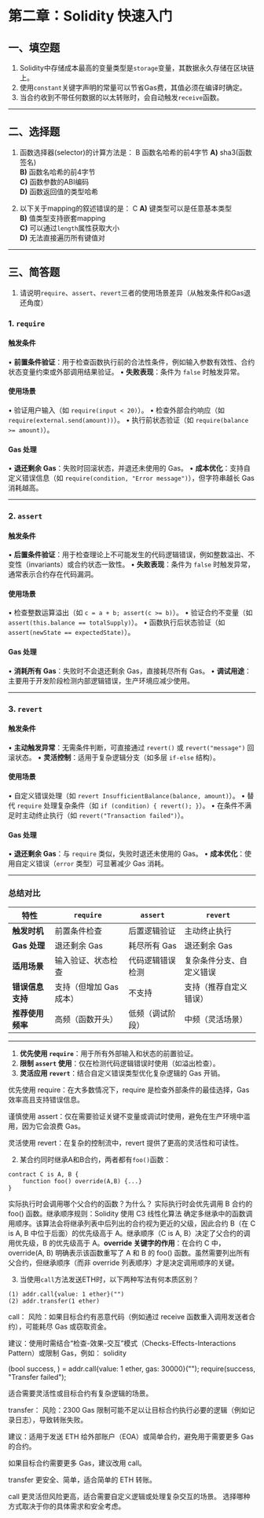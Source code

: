 # 第二章：Solidity 快速入门

## 一、填空题

1. Solidity中存储成本最高的变量类型是`storage`变量，其数据永久存储在区块链上。  
2. 使用`constant`关键字声明的常量可以节省Gas费，其值必须在编译时确定。  
3. 当合约收到不带任何数据的以太转账时，会自动触发`receive`函数。  

---

## 二、选择题

1. 函数选择器(selector)的计算方法是：  ​B 函数名哈希的前4字节
   **A)** sha3(函数签名)  
   **B)** 函数名哈希的前4字节  
   **C)** 函数参数的ABI编码  
   **D)** 函数返回值的类型哈希  

2. 以下关于mapping的叙述错误的是：  C
   **A)** 键类型可以是任意基本类型  
   **B)** 值类型支持嵌套mapping  
   **C)** 可以通过`length`属性获取大小  
   **D)** 无法直接遍历所有键值对  

---

## 三、简答题

1. 请说明`require`、`assert`、`revert`三者的使用场景差异（从触发条件和Gas退还角度）

### **1. `require`**

#### **触发条件**  

• **前置条件验证**：用于检查函数执行前的合法性条件，例如输入参数有效性、合约状态变量约束或外部调用结果验证。
• **失败表现**：条件为 `false` 时触发异常。

#### **使用场景**  

• 验证用户输入（如 `require(input < 20)`）。
• 检查外部合约响应（如 `require(external.send(amount))`）。
• 执行前状态验证（如 `require(balance >= amount)`）。

#### **Gas 处理**  

• **退还剩余 Gas**：失败时回滚状态，并退还未使用的 Gas。
• **成本优化**：支持自定义错误信息（如 `require(condition, "Error message")`），但字符串越长 Gas 消耗越高。

---

### **2. `assert`**

#### **触发条件**  

• **后置条件验证**：用于检查理论上不可能发生的代码逻辑错误，例如整数溢出、不变性（invariants）或合约状态一致性。
• **失败表现**：条件为 `false` 时触发异常，通常表示合约存在代码漏洞。

#### **使用场景**  

• 检查整数运算溢出（如 `c = a + b; assert(c >= b)`）。
• 验证合约不变量（如 `assert(this.balance == totalSupply)`）。
• 函数执行后状态验证（如 `assert(newState == expectedState)`）。

#### **Gas 处理**  

• **消耗所有 Gas**：失败时不会退还剩余 Gas，直接耗尽所有 Gas。
• **调试用途**：主要用于开发阶段检测内部逻辑错误，生产环境应减少使用。

---

### **3. `revert`**

#### **触发条件**  

• **主动触发异常**：无需条件判断，可直接通过 `revert()` 或 `revert("message")` 回滚状态。
• **灵活控制**：适用于复杂逻辑分支（如多层 `if-else` 结构）。

#### **使用场景**  

• 自定义错误处理（如 `revert InsufficientBalance(balance, amount)`）。
• 替代 `require` 处理复杂条件（如 `if (condition) { revert(); }`）。
• 在条件不满足时主动终止执行（如 `revert("Transaction failed")`）。

#### **Gas 处理**  

• **退还剩余 Gas**：与 `require` 类似，失败时退还未使用的 Gas。
• **成本优化**：使用自定义错误（`error` 类型）可显著减少 Gas 消耗。

---

### **总结对比**

| **特性**         | `require`                     | `assert`                     | `revert`                     |
|-------------------|-------------------------------|------------------------------|------------------------------|
| **触发时机**      | 前置条件检查                  | 后置逻辑验证                 | 主动终止执行                 |
| **Gas 处理**      | 退还剩余 Gas                  | 耗尽所有 Gas                 | 退还剩余 Gas                 |
| **适用场景**      | 输入验证、状态检查            | 代码逻辑错误检测             | 复杂条件分支、自定义错误     |
| **错误信息支持**  | 支持（但增加 Gas 成本）       | 不支持                       | 支持（推荐自定义错误）       |
| **推荐使用频率**  | 高频（函数开头）              | 低频（调试阶段）             | 中频（灵活场景）             |

---

1. **优先使用 `require`**：用于所有外部输入和状态的前置验证。
2. **限制 `assert` 使用**：仅在检测代码逻辑错误时使用（如溢出检查）。
3. **灵活应用 `revert`**：结合自定义错误类型优化复杂逻辑的 Gas 开销。

优先使用 require：在大多数情况下，require 是检查外部条件的最佳选择，Gas 效率高且支持错误信息。

谨慎使用 assert：仅在需要验证关键不变量或调试时使用，避免在生产环境中滥用，因为它会浪费 Gas。

灵活使用 revert：在复杂的控制流中，revert 提供了更高的灵活性和可读性。

2. 某合约同时继承A和B合约，两者都有`foo()`函数：

```solidity
contract C is A, B {
    function foo() override(A,B) {...}
}
```

实际执行时会调用哪个父合约的函数？为什么？
实际执行时会优先调用 B 合约的 foo() 函数。继承顺序规则：Solidity 使用 ​C3 线性化算法 确定多继承中的函数调用顺序。该算法会将继承列表中 ​后列出的合约视为更近的父级，因此合约 B（在 C is A, B 中位于后面）的优先级高于 A。继承顺序（C is A, B）决定了父合约的调用优先级，B 的优先级高于 A。**override 关键字的作用**：在合约 C 中，override(A, B) 明确表示该函数重写了 A 和 B 的 foo() 函数。虽然需要列出所有父合约，但继承顺序（而非 override 列表顺序）才是决定调用顺序的关键。

3. 当使用`call`方法发送ETH时，以下两种写法有何本质区别？

```solidity
(1) addr.call{value: 1 ether}("")
(2) addr.transfer(1 ether)
```

call：
风险：如果目标合约有恶意代码（例如通过 receive 函数重入调用发送者合约），可能耗尽 Gas 或窃取资金。

建议：使用时需结合“检查-效果-交互”模式（Checks-Effects-Interactions Pattern）或限制 Gas，例如：
solidity

(bool success, ) = addr.call{value: 1 ether, gas: 30000}("");
require(success, "Transfer failed");

适合需要灵活性或目标合约有复杂逻辑的场景。

transfer：
风险：2300 Gas 限制可能不足以让目标合约执行必要的逻辑（例如记录日志），导致转账失败。

建议：适用于发送 ETH 给外部账户（EOA）或简单合约，避免用于需要更多 Gas 的合约。

如果目标合约需要更多 Gas，建议改用 call。

transfer 更安全、简单，适合简单的 ETH 转账。

call 更灵活但风险更高，适合需要自定义逻辑或处理复杂交互的场景。
选择哪种方式取决于你的具体需求和安全考虑。
